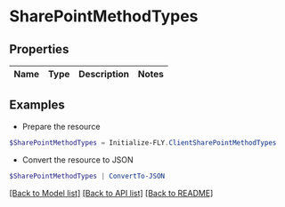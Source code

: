 # SharePointMethodTypes
## Properties

Name | Type | Description | Notes
------------ | ------------- | ------------- | -------------

## Examples

- Prepare the resource
```powershell
$SharePointMethodTypes = Initialize-FLY.ClientSharePointMethodTypes 
```

- Convert the resource to JSON
```powershell
$SharePointMethodTypes | ConvertTo-JSON
```

[[Back to Model list]](../README.md#documentation-for-models) [[Back to API list]](../README.md#documentation-for-api-endpoints) [[Back to README]](../README.md)

